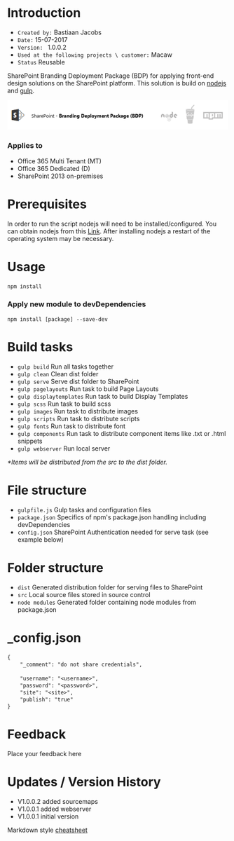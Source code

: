 # Introduction #

* `Created by:` Bastiaan Jacobs
* `Date:` 15-07-2017
* `Version: ` 1.0.0.2
* `Used at the following projects \ customer:` Macaw
* `Status` Reusable 

SharePoint Branding Deployment Package (BDP) for applying front-end design solutions on the SharePoint platform. This solution is build on [nodejs](https://nodejs.org) and [gulp](https://gulpjs.com/).

![alt text](bdp.png "nodejs gulp npm logo")

### Applies to ###
-  Office 365 Multi Tenant (MT)
-  Office 365 Dedicated (D)
-  SharePoint 2013 on-premises

# Prerequisites #
In order to run the script nodejs will need to be installed/configured. You can obtain nodejs from this [Link](https://nodejs.org). After installing nodejs a restart of the operating system may be necessary.

# Usage #

```
npm install
````

### Apply new module to devDependencies ###

```
npm install [package] --save-dev
```

# Build tasks #

* `gulp build` Run all tasks together
* `gulp clean` Clean dist folder
* `gulp serve` Serve dist folder to SharePoint
* `gulp pagelayouts` Run task to build Page Layouts
* `gulp displaytemplates` Run task to build Display Templates
* `gulp scss` Run task to build scss
* `gulp images` Run task to distribute images
* `gulp scripts` Run task to distribute scripts
* `gulp fonts` Run task to distribute font
* `gulp components` Run task to distribute component items like .txt or .html snippets
* `gulp webserver` Run local server

_*Items will be distributed from the src to the dist folder._

# File structure #
* `gulpfile.js` Gulp tasks and configuration files
* `package.json` Specifics of npm's package.json handling including devDependencies 
* `config.json` SharePoint Authentication needed for serve task (see example below)

# Folder structure #
* `dist` Generated distribution folder for serving files to SharePoint
* `src` Local source files stored in source control
* `node modules` Generated folder containing node modules from package.json

# _config.json #
```
{
    "_comment": "do not share credentials",
    
    "username": "<username>",
    "password": "<password>",
    "site": "<site>",
    "publish": "true"
}
```

# Feedback #
Place your feedback here

# Updates / Version History #
* V1.0.0.2 added sourcemaps
* V1.0.0.1 added webserver
* V1.0.0.1 initial version

Markdown style [cheatsheet](https://github.com/adam-p/markdown-here/wiki/Markdown-Cheatsheet)